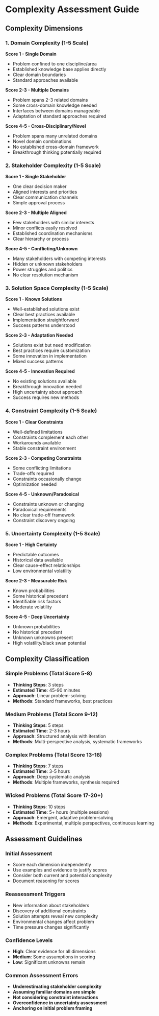 # Complexity Assessment Guide

## Complexity Dimensions

### 1. Domain Complexity (1-5 Scale)

**Score 1 - Single Domain**
- Problem confined to one discipline/area
- Established knowledge base applies directly
- Clear domain boundaries
- Standard approaches available

**Score 2-3 - Multiple Domains**
- Problem spans 2-3 related domains
- Some cross-domain knowledge needed
- Interfaces between domains manageable
- Adaptation of standard approaches required

**Score 4-5 - Cross-Disciplinary/Novel**
- Problem spans many unrelated domains
- Novel domain combinations
- No established cross-domain framework
- Breakthrough thinking potentially required

### 2. Stakeholder Complexity (1-5 Scale)

**Score 1 - Single Stakeholder**
- One clear decision maker
- Aligned interests and priorities
- Clear communication channels
- Simple approval process

**Score 2-3 - Multiple Aligned**
- Few stakeholders with similar interests
- Minor conflicts easily resolved
- Established coordination mechanisms
- Clear hierarchy or process

**Score 4-5 - Conflicting/Unknown**
- Many stakeholders with competing interests
- Hidden or unknown stakeholders
- Power struggles and politics
- No clear resolution mechanism

### 3. Solution Space Complexity (1-5 Scale)

**Score 1 - Known Solutions**
- Well-established solutions exist
- Clear best practices available
- Implementation straightforward
- Success patterns understood

**Score 2-3 - Adaptation Needed**
- Solutions exist but need modification
- Best practices require customization
- Some innovation in implementation
- Mixed success patterns

**Score 4-5 - Innovation Required**
- No existing solutions available
- Breakthrough innovation needed
- High uncertainty about approach
- Success requires new methods

### 4. Constraint Complexity (1-5 Scale)

**Score 1 - Clear Constraints**
- Well-defined limitations
- Constraints complement each other
- Workarounds available
- Stable constraint environment

**Score 2-3 - Competing Constraints**
- Some conflicting limitations
- Trade-offs required
- Constraints occasionally change
- Optimization needed

**Score 4-5 - Unknown/Paradoxical**
- Constraints unknown or changing
- Paradoxical requirements
- No clear trade-off framework
- Constraint discovery ongoing

### 5. Uncertainty Complexity (1-5 Scale)

**Score 1 - High Certainty**
- Predictable outcomes
- Historical data available
- Clear cause-effect relationships
- Low environmental volatility

**Score 2-3 - Measurable Risk**
- Known probabilities
- Some historical precedent
- Identifiable risk factors
- Moderate volatility

**Score 4-5 - Deep Uncertainty**
- Unknown probabilities
- No historical precedent
- Unknown unknowns present
- High volatility/black swan potential

## Complexity Classification

### Simple Problems (Total Score 5-8)
- **Thinking Steps**: 3 steps
- **Estimated Time**: 45-90 minutes
- **Approach**: Linear problem-solving
- **Methods**: Standard frameworks, best practices

### Medium Problems (Total Score 9-12)
- **Thinking Steps**: 5 steps
- **Estimated Time**: 2-3 hours
- **Approach**: Structured analysis with iteration
- **Methods**: Multi-perspective analysis, systematic frameworks

### Complex Problems (Total Score 13-16)
- **Thinking Steps**: 7 steps
- **Estimated Time**: 3-5 hours
- **Approach**: Deep systematic analysis
- **Methods**: Multiple frameworks, synthesis required

### Wicked Problems (Total Score 17-20+)
- **Thinking Steps**: 10 steps
- **Estimated Time**: 5+ hours (multiple sessions)
- **Approach**: Emergent, adaptive problem-solving
- **Methods**: Experimental, multiple perspectives, continuous learning

## Assessment Guidelines

### Initial Assessment
- Score each dimension independently
- Use examples and evidence to justify scores
- Consider both current and potential complexity
- Document reasoning for scores

### Reassessment Triggers
- New information about stakeholders
- Discovery of additional constraints
- Solution attempts reveal new complexity
- Environmental changes affect problem
- Time pressure changes significantly

### Confidence Levels
- **High**: Clear evidence for all dimensions
- **Medium**: Some assumptions in scoring
- **Low**: Significant unknowns remain

### Common Assessment Errors
- **Underestimating stakeholder complexity**
- **Assuming familiar domains are simple**
- **Not considering constraint interactions**
- **Overconfidence in uncertainty assessment**
- **Anchoring on initial problem framing**